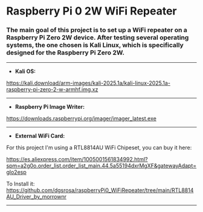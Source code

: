 # **Raspberry Pi 0 2W WiFi Repeater**

### The main goal of this project is to set up a WiFi repeater on a Raspberry Pi Zero 2W device. After testing several operating systems, the one chosen is Kali Linux, which is specifically designed for the Raspberry Pi Zero 2W.
_________________________________________________________________________

- **Kali OS:** 

https://kali.download/arm-images/kali-2025.1a/kali-linux-2025.1a-raspberry-pi-zero-2-w-armhf.img.xz
_____________________________

- **Raspberry Pi Image Writer:**

https://downloads.raspberrypi.org/imager/imager_latest.exe

_____________________________

- **External WiFi Card:**

For this project I'm using a RTL8814AU WiFi Chipeset, you can buy it here: 

https://es.aliexpress.com/item/1005001561834992.html?spm=a2g0o.order_list.order_list_main.44.5a55194dxrMgXF&gatewayAdapt=glo2esp

To Install it: https://github.com/dgsrosa/raspberryPi0_WiFiRepeater/tree/main/RTL8814AU_Driver_by_morrownr

_____________________________

